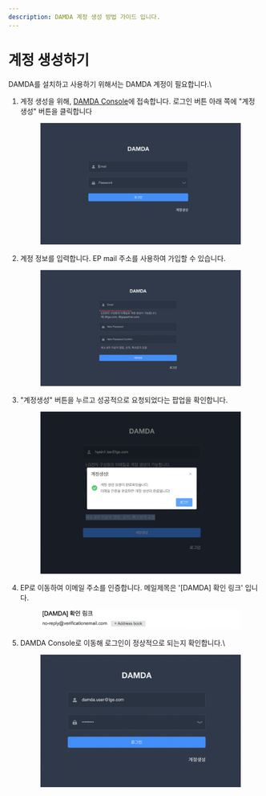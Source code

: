 ```yaml
---
description: DAMDA 계정 생성 방법 가이드 입니다.
---
```


# 계정 생성하기

DAMDA를 설치하고 사용하기 위해서는 DAMDA 계정이 필요합니다.\


1.  계정 생성을 위해, [DAMDA Console](http://damda.lge.com/)에 접속합니다. 로그인 버튼 아래 쪽에 "계정생성" 버튼을 클릭합니다

    <figure><img src="../../../.gitbook/assets/image (8) (1).png" alt=""><figcaption></figcaption></figure>


2.  계정 정보를 입력합니다. EP mail 주소를 사용하여 가입할 수 있습니다.

    <figure><img src="../../../.gitbook/assets/image (16) (3).png" alt=""><figcaption></figcaption></figure>


3.  "계정생성" 버튼을 누르고 성공적으로 요청되었다는 팝업을 확인합니다.

    <figure><img src="../../../.gitbook/assets/image (22).png" alt=""><figcaption></figcaption></figure>
4.  EP로 이동하여 이메일 주소를 인증합니다. 메일제목은 '\[DAMDA] 확인 링크' 입니다.

    <figure><img src="../../../.gitbook/assets/image (30).png" alt=""><figcaption></figcaption></figure>
5.  DAMDA Console로 이동해 로그인이 정상적으로 되는지 확인합니다.\


    <figure><img src="../../../.gitbook/assets/image (32) (1).png" alt=""><figcaption></figcaption></figure>
